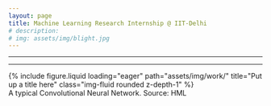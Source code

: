 ```yaml
---
layout: page
title: Machine Learning Research Internship @ IIT-Delhi
# description: 
# img: assets/img/blight.jpg
---
```


---







---

<div class="row">
    <div class="col-sm mt-3 mt-md-0">
        {% include figure.liquid loading="eager" path="assets/img/work/" title="Put up a title here" class="img-fluid rounded z-depth-1" %}
    </div>
</div>
<div class="caption">
    A typical Convolutional Neural Network. Source: HML
</div>
